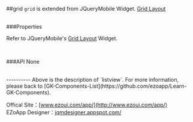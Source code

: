 ##grid
`grid` is extended from JQueryMobile Widget. [Grid Layout][1]

<br/>
###Properties

Refer to JQueryMobile's [Grid Layout][2] Widget.

<br/>

###API
None


<br/>
----------
Above is the description of `listview`. For more information, please back to [GK-Components-List](https://github.com/ezoapp/Learn-GK-Components).

Offical Site：[www.ezoui.com/app/](http://www.ezoui.com/app/)  
EZoApp Designer：[jqmdesigner.appspot.com/](http://jqmdesigner.appspot.com/)  



  [1]: http://api.jquerymobile.com/grid-layout/
  [2]: http://api.jquerymobile.com/grid-layout/
